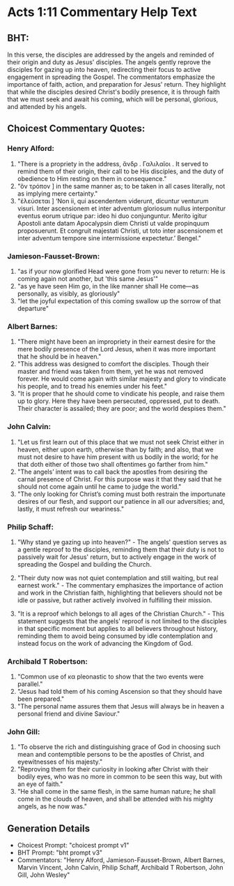 # Acts 1:11 Commentary Help Text

## BHT:
In this verse, the disciples are addressed by the angels and reminded of their origin and duty as Jesus' disciples. The angels gently reprove the disciples for gazing up into heaven, redirecting their focus to active engagement in spreading the Gospel. The commentators emphasize the importance of faith, action, and preparation for Jesus' return. They highlight that while the disciples desired Christ's bodily presence, it is through faith that we must seek and await his coming, which will be personal, glorious, and attended by his angels.

## Choicest Commentary Quotes:
### Henry Alford:
1. "There is a propriety in the address, ἄνδρ . Γαλιλαῖοι . It served to remind them of their origin, their call to be His disciples, and the duty of obedience to Him resting on them in consequence."
2. "ὃν τρόπον ] in the same manner as; to be taken in all cases literally, not as implying mere certainty."
3. "ἐλεύσεται ] ‘Non ii, qui ascendentem viderunt, dicuntur venturum visuri. Inter ascensionem et inter adventum gloriosum nullus interponitur eventus eorum utrique par: ideo hi duo conjunguntur. Merito igitur Apostoli ante datam Apocalypsin diem Christi ut valde propinquum proposuerunt. Et congruit majestati Christi, ut toto inter ascensionem et inter adventum tempore sine intermissione expectetur.’ Bengel."

### Jamieson-Fausset-Brown:
1. "as if your now glorified Head were gone from you never to return: He is coming again not another, but 'this same Jesus'"
2. "as ye have seen Him go, in the like manner shall He come—as personally, as visibly, as gloriously"
3. "let the joyful expectation of this coming swallow up the sorrow of that departure"

### Albert Barnes:
1. "There might have been an impropriety in their earnest desire for the mere bodily presence of the Lord Jesus, when it was more important that he should be in heaven."
2. "This address was designed to comfort the disciples. Though their master and friend was taken from them, yet he was not removed forever. He would come again with similar majesty and glory to vindicate his people, and to tread his enemies under his feet."
3. "It is proper that he should come to vindicate his people, and raise them up to glory. Here they have been persecuted, oppressed, put to death. Their character is assailed; they are poor; and the world despises them."

### John Calvin:
1. "Let us first learn out of this place that we must not seek Christ either in heaven, either upon earth, otherwise than by faith; and also, that we must not desire to have him present with us bodily in the world; for he that doth either of those two shall oftentimes go farther from him."
2. "The angels’ intent was to call back the apostles from desiring the carnal presence of Christ. For this purpose was it that they said that he should not come again until he came to judge the world."
3. "The only looking for Christ’s coming must both restrain the importunate desires of our flesh, and support our patience in all our adversities; and, lastly, it must refresh our weariness."

### Philip Schaff:
1. "Why stand ye gazing up into heaven?" - The angels' question serves as a gentle reproof to the disciples, reminding them that their duty is not to passively wait for Jesus' return, but to actively engage in the work of spreading the Gospel and building the Church.

2. "Their duty now was not quiet contemplation and still waiting, but real earnest work." - The commentary emphasizes the importance of action and work in the Christian faith, highlighting that believers should not be idle or passive, but rather actively involved in fulfilling their mission.

3. "It is a reproof which belongs to all ages of the Christian Church." - This statement suggests that the angels' reproof is not limited to the disciples in that specific moment but applies to all believers throughout history, reminding them to avoid being consumed by idle contemplation and instead focus on the work of advancing the Kingdom of God.

### Archibald T Robertson:
1. "Common use of κα pleonastic to show that the two events were parallel."
2. "Jesus had told them of his coming Ascension so that they should have been prepared."
3. "The personal name assures them that Jesus will always be in heaven a personal friend and divine Saviour."

### John Gill:
1. "To observe the rich and distinguishing grace of God in choosing such mean and contemptible persons to be the apostles of Christ, and eyewitnesses of his majesty."
2. "Reproving them for their curiosity in looking after Christ with their bodily eyes, who was no more in common to be seen this way, but with an eye of faith."
3. "He shall come in the same flesh, in the same human nature; he shall come in the clouds of heaven, and shall be attended with his mighty angels, as he now was."


## Generation Details
- Choicest Prompt: "choicest prompt v1"
- BHT Prompt: "bht prompt v3"
- Commentators: "Henry Alford, Jamieson-Fausset-Brown, Albert Barnes, Marvin Vincent, John Calvin, Philip Schaff, Archibald T Robertson, John Gill, John Wesley"

